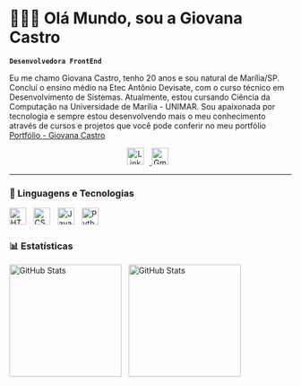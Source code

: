 # 👩🏻‍💻 Olá Mundo, sou a Giovana Castro

**`Desenvolvedora FrontEnd`**

Eu me chamo Giovana Castro, tenho 20 anos e sou natural de Marília/SP. Concluí o ensino médio na Etec Antônio Devisate, com o curso técnico em Desenvolvimento de Sistemas. Atualmente, estou cursando Ciência da Computação na Universidade de Marília - UNIMAR. Sou apaixonada por tecnologia e sempre estou desenvolvendo mais o meu conhecimento através de cursos e projetos que você pode conferir no meu portfólio [Portfólio - Giovana Castro](portfolio-giovana-castro.vercel.app)

<p align="center">
    <a href="https://www.linkedin.com/in/giovana-castro-496562238/" target="_blank" rel="noopener noreferrer">
        <img 
            alt="Linkedin" 
            title="Linkedin" 
            width="30px" 
            style="padding-right: 10px;"
            src="https://cdn.jsdelivr.net/gh/devicons/devicon@latest/icons/linkedin/linkedin-original.svg"
        />
    </a>
    <a href="mailto:gicristina.scastro@gmail.com" target="_blank" rel="noopener noreferrer">
        <img 
            alt="Gmail" 
            title="Gmail" 
            width="30px" 
            style="padding-right: 10px;"
            src="https://img.icons8.com/color/48/gmail-new.png"
        />
    </a>
</p>

---

### 🤖 Linguagens e Tecnologias

<img 
    align="left" 
    alt="HTML"
    title="HTML" 
    width="30px" 
    style="padding-right: 10px;" 
    src="https://cdn.jsdelivr.net/gh/devicons/devicon@latest/icons/html5/html5-original.svg" 
/>
<img 
    align="left" 
    alt="CSS" 
    title="CSS"
    width="30px" 
    style="padding-right: 10px;" 
    src="https://cdn.jsdelivr.net/gh/devicons/devicon@latest/icons/css3/css3-original.svg" 
/>
<img 
    align="left" 
    alt="JavaScript" 
    title="JavaScript"
    width="30px" 
    style="padding-right: 10px;" 
    src="https://cdn.jsdelivr.net/gh/devicons/devicon@latest/icons/javascript/javascript-original.svg" 
/>
<img 
    align="left" 
    alt="Python" 
    title="Python"
    width="30px" 
    style="padding-right: 10px;" 
    src="https://cdn.jsdelivr.net/gh/devicons/devicon@latest/icons/python/python-original.svg" 
/>

<br/>
<br/>

### 📊 Estatísticas

<p>
  <img 
    align="left" 
    alt="GitHub Stats" 
    height="200" 
    style="padding-right: 10px;" 
    src="https://github-readme-stats.vercel.app/api?username=GiCCastro&show_icons=true&theme=tokyonight&include_all_commits=true&locale=pt-br" 
  />

<img 
      align="left" 
      alt="GitHub Stats" 
      height="200" 
      src="https://github-readme-stats.vercel.app/api/top-langs/?username=GiCCastro&theme=tokyonight&layout=compact&custom_title=Tecnologias&langs_count=9" 
  />

</p>
